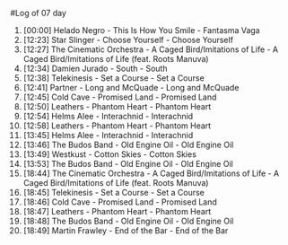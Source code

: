 #Log of 07 day

1. [00:00] Helado Negro - This Is How You Smile - Fantasma Vaga
1. [12:23] Star Slinger - Choose Yourself - Choose Yourself
1. [12:27] The Cinematic Orchestra - A Caged Bird/Imitations of Life - A Caged Bird/Imitations of Life (feat. Roots Manuva)
1. [12:34] Damien Jurado - South - South
1. [12:38] Telekinesis - Set a Course - Set a Course
1. [12:41] Partner - Long and McQuade - Long and McQuade
1. [12:45] Cold Cave - Promised Land - Promised Land
1. [12:50] Leathers - Phantom Heart - Phantom Heart
1. [12:54] Helms Alee - Interachnid - Interachnid
1. [12:58] Leathers - Phantom Heart - Phantom Heart
1. [13:45] Helms Alee - Interachnid - Interachnid
1. [13:46] The Budos Band - Old Engine Oil - Old Engine Oil
1. [13:49] Westkust - Cotton Skies - Cotton Skies
1. [13:53] The Budos Band - Old Engine Oil - Old Engine Oil
1. [18:44] The Cinematic Orchestra - A Caged Bird/Imitations of Life - A Caged Bird/Imitations of Life (feat. Roots Manuva)
1. [18:45] Telekinesis - Set a Course - Set a Course
1. [18:46] Cold Cave - Promised Land - Promised Land
1. [18:47] Leathers - Phantom Heart - Phantom Heart
1. [18:48] The Budos Band - Old Engine Oil - Old Engine Oil
1. [18:49] Martin Frawley - End of the Bar - End of the Bar
